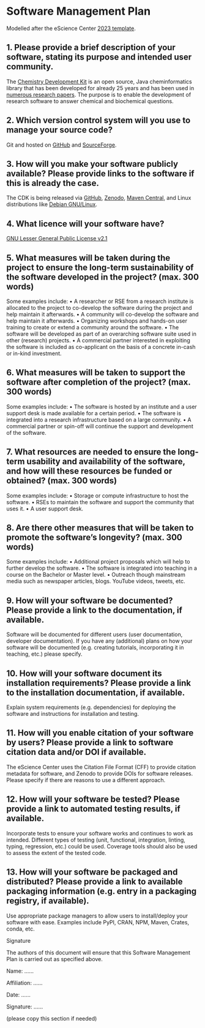 # Software Management Plan

Modelled after the eScience Center [2023 template](https://www.esciencecenter.nl/wp-content/uploads/2023/01/SS-2023-3.-Template-Software-Management-Plan-2023.docx).

## 1. Please provide a brief description of your software, stating its purpose and intended user community.

The [Chemistry Development Kit](https://cdk.github.io/) is an open source, Java cheminformatics library that has been developed for already 25 years
and has been used in [numerous research papers](https://openalex.org/works?page=1&filter=default.search%3A%22chemistry%20development%20kit%22&sort=relevance_score%3Adesc&group_by=publication_year,open_access.is_oa,authorships.institutions.lineage,type).
The purpose is to enable the development of research software to answer chemical and biochemical questions.

## 2. Which version control system will you use to manage your source code? 
Git and hosted on [GitHub](https://github.com/cdk/cdk) and [SourceForge](https://sourceforge.net/projects/cdk/).

## 3. How will you make your software publicly available? Please provide links to the software if this is already the case.

The CDK is being released via [GitHub](https://github.com/cdk/cdk/releases), [Zenodo](https://zenodo.org/doi/10.5281/zenodo.592588),
[Maven Central](https://search.maven.org/search?q=g:org.openscience.cdk), and Linux distributions like [Debian GNU/Linux](http://packages.debian.org/libcdk-java).

## 4. What licence will your software have?
[GNU Lesser General Public License v2.1](https://github.com/cdk/cdk/blob/main/LICENSE.txt) 

## 5. What measures will be taken during the project to ensure the long-term sustainability of the software developed in the project? (max. 300 words)
Some examples include:
    • A researcher or RSE from a research institute is allocated to the project to co-develop the software during the project and help maintain it afterwards.
    • A community will co-develop the software and help maintain it afterwards.
    • Organizing workshops and hands-on user training to create or extend a community around the software.
    • The software will be developed as part of an overarching software suite used in other (research) projects.
    • A commercial partner interested in exploiting the software is included as co-applicant on the basis of a concrete in-cash or in-kind investment. 	

## 6. What measures will be taken to support the software after completion of the project? (max. 300 words)
Some examples include:
    • The software is hosted by an institute and a user support desk is made available for a certain period.
    • The software is integrated into a research infrastructure based on a large community.
    • A commercial partner or spin-off will continue the support and development of the software.

## 7. What resources are needed to ensure the long-term usability and availability of the software, and how will these resources be funded or obtained? (max. 300 words)
Some examples include:
    • Storage or compute infrastructure to host the software.
    • RSEs to maintain the software and support the community that uses it.
    • A user support desk.

## 8. Are there other measures that will be taken to promote the software’s longevity? (max. 300 words)
Some examples include:
    • Additional project proposals which will help to further develop the software.
    • The software is integrated into teaching in a course on the Bachelor or Master level.
    • Outreach though mainstream media such as newspaper articles, blogs. YouTube videos, tweets, etc.

## 9. How will your software be documented? Please provide a link to the documentation, if available.
Software will be documented for different users (user documentation, developer documentation). If you have any (additional) plans on how your software will be documented (e.g. creating tutorials, incorporating it in teaching, etc.) please specify.

## 10. How will your software document its installation requirements? Please provide a link to the installation documentation, if available.
Explain system requirements (e.g. dependencies) for deploying the software and instructions for installation and testing.

## 11. How will you enable citation of your software by users? Please provide a link to software citation data and/or DOI if available.
The eScience Center uses the Citation File Format (CFF) to provide citation metadata for software, and Zenodo to provide DOIs for software releases. Please specify if there are reasons to use a different approach. 

## 12. How will your software be tested? Please provide a link to automated testing results, if available.
Incorporate tests to ensure your software works and continues to work as intended. Different types of testing (unit, functional, integration, linting, typing, regression, etc.) could be used. Coverage tools should also be used to assess the extent of the tested code.

## 13. How will your software be packaged and distributed? Please provide a link to available packaging information (e.g. entry in a packaging registry, if available).
Use appropriate package managers to allow users to install/deploy your software with ease. Examples include PyPI, CRAN, NPM, Maven, Crates, conda, etc.


Signature

The authors of this document will ensure that this Software Management Plan is carried out as specified above.


Name:			……

Affiliation:		……

Date:			……

Signature:		……

(please copy this section if needed)
